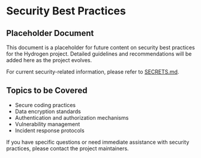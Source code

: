 # Security Best Practices

## Placeholder Document

This document is a placeholder for future content on security best practices for the Hydrogen project. Detailed guidelines and recommendations will be added here as the project evolves.

For current security-related information, please refer to [SECRETS.md](/SECRETS.md).

## Topics to be Covered

- Secure coding practices
- Data encryption standards
- Authentication and authorization mechanisms
- Vulnerability management
- Incident response protocols

If you have specific questions or need immediate assistance with security practices, please contact the project maintainers.
